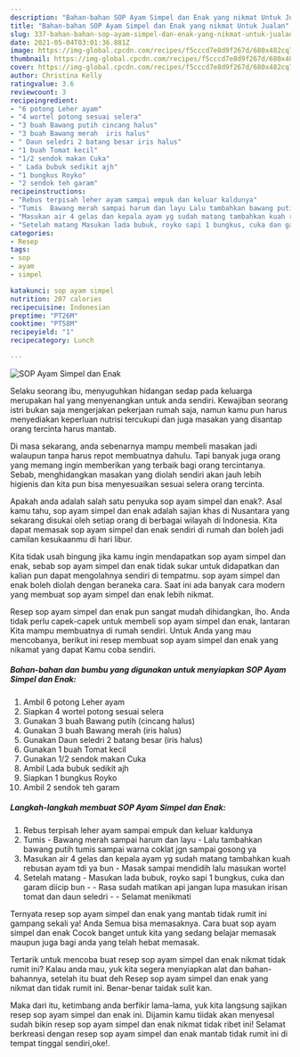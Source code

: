 ```yaml
---
description: "Bahan-bahan SOP Ayam Simpel dan Enak yang nikmat Untuk Jualan"
title: "Bahan-bahan SOP Ayam Simpel dan Enak yang nikmat Untuk Jualan"
slug: 337-bahan-bahan-sop-ayam-simpel-dan-enak-yang-nikmat-untuk-jualan
date: 2021-05-04T03:01:36.881Z
image: https://img-global.cpcdn.com/recipes/f5cccd7e8d9f267d/680x482cq70/sop-ayam-simpel-dan-enak-foto-resep-utama.jpg
thumbnail: https://img-global.cpcdn.com/recipes/f5cccd7e8d9f267d/680x482cq70/sop-ayam-simpel-dan-enak-foto-resep-utama.jpg
cover: https://img-global.cpcdn.com/recipes/f5cccd7e8d9f267d/680x482cq70/sop-ayam-simpel-dan-enak-foto-resep-utama.jpg
author: Christina Kelly
ratingvalue: 3.6
reviewcount: 3
recipeingredient:
- "6 potong Leher ayam"
- "4 wortel potong sesuai selera"
- "3 buah Bawang putih cincang halus"
- "3 buah Bawang merah  iris halus"
- " Daun seledri 2 batang besar iris halus"
- "1 buah Tomat kecil"
- "1/2 sendok makan Cuka"
- " Lada bubuk sedikit ajh"
- "1 bungkus Royko"
- "2 sendok teh garam"
recipeinstructions:
- "Rebus terpisah leher ayam sampai empuk dan keluar kaldunya"
- "Tumis  Bawang merah sampai harum dan layu Lalu tambahkan bawang putih tumis sampai warna coklat jgn sampai gosong ya"
- "Masukan air 4 gelas dan kepala ayam yg sudah matang tambahkan kuah rebusan ayam tdi ya bun  Masak sampai mendidih lalu masukan wortel"
- "Setelah matang Masukan lada bubuk, royko sapi 1 bungkus, cuka dan garam diicip bun  Rasa sudah matikan api jangan lupa masukan irisan tomat dan daun seledri  Selamat menikmati"
categories:
- Resep
tags:
- sop
- ayam
- simpel

katakunci: sop ayam simpel 
nutrition: 207 calories
recipecuisine: Indonesian
preptime: "PT26M"
cooktime: "PT58M"
recipeyield: "1"
recipecategory: Lunch

---
```



![SOP Ayam Simpel dan Enak](https://img-global.cpcdn.com/recipes/f5cccd7e8d9f267d/680x482cq70/sop-ayam-simpel-dan-enak-foto-resep-utama.jpg)

Selaku seorang ibu, menyuguhkan hidangan sedap pada keluarga merupakan hal yang menyenangkan untuk anda sendiri. Kewajiban seorang istri bukan saja mengerjakan pekerjaan rumah saja, namun kamu pun harus menyediakan keperluan nutrisi tercukupi dan juga masakan yang disantap orang tercinta harus mantab.

Di masa  sekarang, anda sebenarnya mampu membeli masakan jadi walaupun tanpa harus repot membuatnya dahulu. Tapi banyak juga orang yang memang ingin memberikan yang terbaik bagi orang tercintanya. Sebab, menghidangkan masakan yang diolah sendiri akan jauh lebih higienis dan kita pun bisa menyesuaikan sesuai selera orang tercinta. 



Apakah anda adalah salah satu penyuka sop ayam simpel dan enak?. Asal kamu tahu, sop ayam simpel dan enak adalah sajian khas di Nusantara yang sekarang disukai oleh setiap orang di berbagai wilayah di Indonesia. Kita dapat memasak sop ayam simpel dan enak sendiri di rumah dan boleh jadi camilan kesukaanmu di hari libur.

Kita tidak usah bingung jika kamu ingin mendapatkan sop ayam simpel dan enak, sebab sop ayam simpel dan enak tidak sukar untuk didapatkan dan kalian pun dapat mengolahnya sendiri di tempatmu. sop ayam simpel dan enak boleh diolah dengan beraneka cara. Saat ini ada banyak cara modern yang membuat sop ayam simpel dan enak lebih nikmat.

Resep sop ayam simpel dan enak pun sangat mudah dihidangkan, lho. Anda tidak perlu capek-capek untuk membeli sop ayam simpel dan enak, lantaran Kita mampu membuatnya di rumah sendiri. Untuk Anda yang mau mencobanya, berikut ini resep membuat sop ayam simpel dan enak yang nikamat yang dapat Kamu coba sendiri.

<!--inarticleads1-->

##### Bahan-bahan dan bumbu yang digunakan untuk menyiapkan SOP Ayam Simpel dan Enak:

1. Ambil 6 potong Leher ayam
1. Siapkan 4 wortel potong sesuai selera
1. Gunakan 3 buah Bawang putih (cincang halus)
1. Gunakan 3 buah Bawang merah  (iris halus)
1. Gunakan  Daun seledri 2 batang besar (iris halus)
1. Gunakan 1 buah Tomat kecil
1. Gunakan 1/2 sendok makan Cuka
1. Ambil  Lada bubuk sedikit ajh
1. Siapkan 1 bungkus Royko
1. Ambil 2 sendok teh garam




<!--inarticleads2-->

##### Langkah-langkah membuat SOP Ayam Simpel dan Enak:

1. Rebus terpisah leher ayam sampai empuk dan keluar kaldunya
1. Tumis  - Bawang merah sampai harum dan layu - Lalu tambahkan bawang putih tumis sampai warna coklat jgn sampai gosong ya
1. Masukan air 4 gelas dan kepala ayam yg sudah matang tambahkan kuah rebusan ayam tdi ya bun  - Masak sampai mendidih lalu masukan wortel
1. Setelah matang - Masukan lada bubuk, royko sapi 1 bungkus, cuka dan garam diicip bun -  - Rasa sudah matikan api jangan lupa masukan irisan tomat dan daun seledri -  - Selamat menikmati




Ternyata resep sop ayam simpel dan enak yang mantab tidak rumit ini gampang sekali ya! Anda Semua bisa memasaknya. Cara buat sop ayam simpel dan enak Cocok banget untuk kita yang sedang belajar memasak maupun juga bagi anda yang telah hebat memasak.

Tertarik untuk mencoba buat resep sop ayam simpel dan enak nikmat tidak rumit ini? Kalau anda mau, yuk kita segera menyiapkan alat dan bahan-bahannya, setelah itu buat deh Resep sop ayam simpel dan enak yang nikmat dan tidak rumit ini. Benar-benar taidak sulit kan. 

Maka dari itu, ketimbang anda berfikir lama-lama, yuk kita langsung sajikan resep sop ayam simpel dan enak ini. Dijamin kamu tiidak akan menyesal sudah bikin resep sop ayam simpel dan enak nikmat tidak ribet ini! Selamat berkreasi dengan resep sop ayam simpel dan enak mantab tidak rumit ini di tempat tinggal sendiri,oke!.

